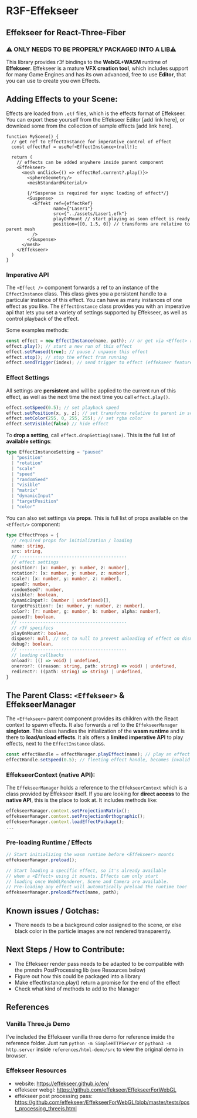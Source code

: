 # R3F-Effekseer
## Effekseer for React-Three-Fiber

### ⚠️ ONLY NEEDS TO BE PROPERLY PACKAGED INTO A LIB⚠️


This library provides r3f bindings to the **WebGL+WASM** runtime
of **Effekseer**. Effekseer is a mature **VFX creation tool**,
which includes support for many Game Engines and has its own
advanced, free to use **Editor**, that you can use to create you own Effects.
 
## Adding Effects to your Scene:
Effects are loaded from `.etf` files, which is the effects 
format of Effekseer. You can export these yourself from the 
Effekseer Editor [add link here], or download some from the
collection of sample effects [add link here].

```tsx
function MyScene() {
  // get ref to EffectInstance for imperative control of effect
  const effectRef = useRef<EffectInstance>(null!);

  return (
    // effects can be added anywhere inside parent component
    <Effekseer>
      <mesh onClick={() => effectRef.current?.play()}>
        <sphereGeometry/>
        <meshStandardMaterial/>

        {/*Suspense is required for async loading of effect*/}
        <Suspense> 
          <Effekt ref={effectRef}
                  name={"Laser1"}
                  src={"../assets/Laser1.efk"}
                  playOnMount // start playing as soon effect is ready
                  position={[0, 1.5, 0]} // transforms are relative to parent mesh
          />
        </Suspense>
      </mesh>
    </Effekseer>
  )
}
```

### Imperative API

The `<Effect />` component forwards a ref to an instance of the 
`EffectInstance` class. This class gives you a persistent handle
to a particular instance of this effect. You can have as many instances
of one effect as you like. The `EffectInstance` class provides you
with an imperative api that lets you set a variety of settings supported
by Effekseer, as well as control playback of the effect. 

Some examples methods:
```js
const effect = new EffectInstance(name, path); // or get via <Effect> ref
effect.play(); // start a new run of this effect  
effect.setPaused(true); // pause / unpause this effect
effect.stop(); // stop the effect from running
effect.sendTrigger(index); // send trigger to effect (effekseer feature)
```

### Effect Settings
All settings are **persistent** and will be applied to the current
run of this effect, as well as the next time the next time you 
call `effect.play()`.
```js
effect.setSpeed(0.5); // set playback speed
effect.setPosition(x, y, z); // set transforms relative to parent in scene tree
effect.setColor(255, 0, 255, 255); // set rgba color
effect.setVisible(false) // hide effect
```

To **drop a setting**, call `effect.dropSetting(name)`. This is the full 
list of **available settings**:
```ts
type EffectInstanceSetting = "paused"
  | "position"
  | "rotation"
  | "scale"
  | "speed"
  | "randomSeed"
  | "visible"
  | "matrix"
  | "dynamicInput"
  | "targetPosition"
  | "color"
```
You can also set settings via **props**. This is full list of props 
available on the `<Effect/>` component:

```ts
type EffectProps = {
  // required props for initialization / loading
  name: string,
  src: string,
  // -----------------------------------------
  // effect settings
  position?: [x: number, y: number, z: number],
  rotation?: [x: number, y: number, z: number],
  scale?: [x: number, y: number, z: number],
  speed?: number,
  randomSeed?: number,
  visible?: boolean,
  dynamicInput?: (number | undefined)[],
  targetPosition?: [x: number, y: number, z: number],
  color?: [r: number, g: number, b: number, alpha: number],
  paused?: boolean,
  // -----------------------------------------
  // r3f specifics
  playOnMount?: boolean,
  dispose?: null, // set to null to prevent unloading of effect on dismount
  debug?: boolean,
  // -----------------------------------------
  // loading callbacks
  onload?: (() => void) | undefined,
  onerror?: ((reason: string, path: string) => void) | undefined,
  redirect?: ((path: string) => string) | undefined,
} 

```

## The Parent Class: `<Effekseer>` & EffekseerManager

The `<Effekseer>` parent component provides its children with the React context to spawn effects.
It also forwards a ref to the `EffekseerManager` **singleton**.
This class handles the initialization of the **wasm runtime** and is there
to **load/unload effects**. It als offers a **limited imperative API** to play
effects, next to the `EffectInstance` class.
```js
const effectHandle = effectManager.playEffect(name); // play an effect
effectHandle.setSpeed(0.5); // fleeting effect handle, becomes invalid once effect has finished.
```

### EffekseerContext (native API):
The `EffekseerManager` holds a reference to the `EffekseerContext` which
is a class provided by Effekseer itself. If you are looking for **direct
access** to the **native API**, this is the place to look at. It includes methods like:
```js
effekseerManager.context.setProjectionMatrix();
effekseerManager.context.setProjectionOrthographic();
effekseerManager.context.loadEffectPackage();
...
```


### Pre-loading Runtime / Effects

```js
// Start initializing the wasm runtime before <Effekseer> mounts 
effekseerManager.preload();

// Start loading a specific effect, so it's already available
// when a <Effect> using it mounts. Effects can only start
// loading once WebGLRenderer, Scene and Camera are available.
// Pre-loading any effect will automatically preload the runtime too!
effekseerManager.preloadEffect(name, path);
```


## Known issues / Gotchas:
* There needs to be a background color assigned to the scene, or else 
black color in the particle images are not rendered transparently.

## Next Steps / How to Contribute:
* The Effekseer render pass needs to be adapted to be compatible
with the pmndrs PostProcessing lib (see Resources below)
* Figure out how this could be packaged into a library
* Make effectInstance.play() return a promise for the end of the effect
* Check what kind of methods to add to the Manager

## References
### Vanilla Three.js Demo
I've included the Effekseer vanilla three demo for reference inside
the reference folder. 
Just run `python -m SimpleHTTPServer` or 
`python3 -m http.server` inside `references/html-demo/src` to view
the original demo in browser.

### Effekseer Resources
* website: https://effekseer.github.io/en/
* effekseer webgl: https://github.com/effekseer/EffekseerForWebGL
* effekseer post processing pass: https://github.com/effekseer/EffekseerForWebGL/blob/master/tests/post_processing_threejs.html


